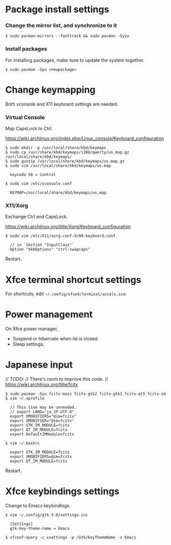 # Package install settings

### Change the mirror list, and synchronize to it

```
$ sudo pacman-mirrors --fasttrack && sudo pacman -Syyu
```

### Install packages

For installing packages, make sure to update the system together.

```
$ sudo pacman -Syu <newpackage>
```

# Change keymapping

Both vconsole and X11 keyboard settings are needed.

### Virtual Console

Map CapsLock to Ctrl.

https://wiki.archlinux.org/index.php/Linux_console/Keyboard_configuration

```
$ sudo mkdir -p /usr/local/share/kbd/keymaps
$ sudo cp /usr/share/kbd/keymaps/i386/qwerty/us.map.gz /usr/local/share/kbd/keymaps/
$ sudo gunzip /usr/local/share/kbd/keymaps/us.map.gz
$ sudo vim /usr/local/share/kbd/keymaps/us.map

  keycode 58 = Control

$ sudo vim /etc/vconsole.conf

  KEYMAP=/usr/local/share/kbd/keymaps/us.map
```

### X11/Xorg

Exchange Ctrl and CapsLock.

https://wiki.archlinux.org/title/Xorg/Keyboard_configuration

```
$ sudo vim /etc/X11/xorg.conf.d/00-keyboard.conf

  // in `Section "InputClass"`
  Option "XkbOptions" "ctrl:swapcaps"
```

Restart.

# Xfce terminal shortcut settings

For shortcuts, edit `~/.config/xfce4/terminal/accels.scm`.

# Power management

On Xfce power manager,

- Suspend or hibernate when lid is closed.
- Sleep settings.

# Japanese input

// TODO:
//   There's room to improve this code.
//   https://wiki.archlinux.org/title/fcitx

```
$ sudo pacman -Syu fcitx-mozc fcitx-gtk2 fcitx-gtk3 fcitx-qt5 fcitx-im
$ vim ~/.xprofile

  // This line may be unneeded.
  // export LANG="ja_JP.UTF-8"
  export XMODIFIERS="@im=fcitx"
  export XMODIFIER="@im=fcitx"
  export GTK_IM_MODULE=fcitx
  export QT_IM_MODULE=fcitx
  export DefaultIMModule=fcitx

$ vim ~/.bashrc

  export GTK_IM_MODULE=fcitx
  export XMODIFIERS=@im=fcitx
  export QT_IM_MODULE=fcitx
```

Restart.

# Xfce keybindings settings

Change to Emacs keybindings.

```
$ vim ~/.config/gtk-3.0/settings.ini

  [Settings]
  gtk-key-theme-name = Emacs

$ xfconf-query -c xsettings -p /Gtk/KeyThemeName -s Emacs
```

